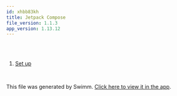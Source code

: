 ```yaml
---
id: xhbb83kh
title: Jetpack Compose
file_version: 1.1.3
app_version: 1.13.12
---
```


<!-- Intro - Do not remove this comment -->
<br/>

<br/>

<!-- Steps - Do not remove this comment -->
1. [Set up](set-up.xz1k72l4.sw.md)


<br/>

This file was generated by Swimm. [Click here to view it in the app](https://app.swimm.io/repos/Z2l0aHViJTNBJTNBaW50ZXJuLXJlc2VhcmNoJTNBJTNBVGhhbnlhc2lyaXM=/playlists/xhbb83kh).
